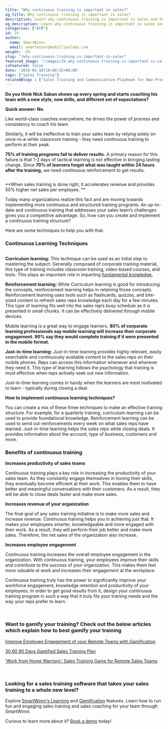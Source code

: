 ```yaml
---
title: "Why continuous training is important in sales?"
og_title: Why continuous training is important in sales?
description: Learn why continuous training is important in sales and how to implement it to drive better sales outcomes.
og_description: Learn why continuous training is important in sales and how to implement it to drive better sales outcomes.
categories: ["ACM"]
id: 29
author:
  name: SmartWinnr
  email: smartwinnr@mobillionlabs.com
weight: -29
slug: "/why-continuous-training-is-important-in-sales"
featured_image: "/images/29.why-continuous-training-is-important-in-sales.png"
isFeatured: false
date: '2019-05-16T10:00:32+08:00'
tags: ["Sales Training"]
relatedBlogs : ["Sales Training and Communication Playbook for New Product Launch", "Microlearning- An effective way to train millennials", "Microlearning as a supplement for LMS", "5 Reasons Your Sales Training Is Failing", "Is Your Sales Training Not Delivering? These 5 Strategies Will Change That"]
---
```


**Do you think Nick Saban shows up every spring and starts coaching his team with a new style, new drills, and different set of expectations?**
 
**Quick answer: No.**
 
Like world-class coaches everywhere, he drives the power of process and consistency to coach his team.
 
Similarly, it will be ineffective to train your sales team by relying solely on once-in-a-while classroom training - they need continuous training to perform at their peak.

**75% of training programs fail to deliver results.** A primary reason for this failure is that 1-2 days of tactical learning is not effective in bringing lasting change. Since **70% of learners forget what was taught within 24 hours after the training,** we need continuous reinforcement to get results.

<img alt="" src="/images/statistics-of-formal-sales-training.png" class="ml-padding-top0 ml-padding-bottom0">

**When sales training is done right, it accelerates revenue and provides 50% higher net sales per employee. **

Today many organizations realize this fact and are moving towards implementing more continuous and structured training programs. An up-to-date and continuous training that addresses your sales team’s challenges gives you a competitive advantage. So, how can you create and implement a continuous training structure?

Here are some techniques to help you with that.

### **Continuous Learning Techniques**

<img alt="" src="/images/continuous learning.png" class="padding30">

**Curriculum learning:** This technique can be used as an initial step to mastering the subject. Generally composed of corporate training material, this type of training includes classroom training, video-based courses, and tests. This plays an important role in imparting <a href="https://www.smartwinnr.com/post/7-selling-skills-that-are-essential-to-ace-remote-sales/" target="_blank">fundamental knowledge.</a> 

**Reinforcement learning:** While Curriculum learning is good for introducing the concepts, reinforcement learning helps in retaining those concepts. Reinforcement learning uses tools such as flashcards, quizzes, and bite-sized content to refresh sales reps knowledge each day for a few minutes. This type of learning fits well into the sales rep’s busy schedule as it is presented in small chunks. It can be effectively delivered through mobile devices. 

Mobile learning is a great way to engage learners. **80% of corporate learning professionals say mobile learning will increase their corporate engagement. 90% say they would complete training if it were presented in the mobile format.**

**Just-in-time learning:** Just-in-time learning provides highly relevant, easily searchable and continuously available content to the sales reps on their mobile phones. Reps can access this information whenever and wherever they need it. This type of learning follows the psychology that training is most effective when reps actively seek out new information.

Just-in-time learning comes in handy when the learners are most motivated to learn - typically during closing a deal.

**How to implement continuous learning techniques?**

You can create a mix of these three techniques to make an effective training structure. For example, for a quarterly training, curriculum-learning can be used to provide foundational knowledge. Reinforcement learning can be used to send out reinforcements every week on what sales reps have learned. Just-in-time learning helps the sales reps while closing deals. It provides information about the account, type of business, customers and more.

### **Benefits of continuous training**

**Increases productivity of sales teams**

Continuous training plays a key role in increasing the productivity of your sales team. As they constantly engage themselves in honing their skills, they eventually become efficient at their work. This enables them to have better and meaningful conversations with their customers. As a result, they will be able to close deals faster and make more sales. 

**Increases revenue of your organization**

The final goal of any sales training initiative is to make more sales and increase revenue. Continuous training helps you in achieving just that. It makes your employees smarter, knowledgeable and more engaged with their work. As a result, they will perform their job better and make more sales. Therefore, the net sales of the organization also increase.

**Increases employee engagement**

Continuous training increases the overall employee engagement in the organization. With continuous training, your employees improve their skills and contribute to the success of your organization. This makes them feel more valuable at work and increases their engagement at the workplace.

Continuous training truly has the power to significantly improve your workforce engagement, knowledge retention and productivity of your employees. In order to get good results from it, design your continuous training program in such a way that it truly fits your training needs and the way your reps prefer to learn.

<br>

### **Want to gamify your training? Check out the below articles which explain how to best gamify your training**

<a href="https://smartwinnr.com/post/improve-employee-engagement-of-your-remote-teams-with-gamification/" target="_blank">Improve Employee Engagement of your Remote Teams with Gamification</a>

<a href="https://smartwinnr.com/post/30-60-90-days-gamified-sales-training-plan/" target="_blank">30 60 90 Days Gamified Sales Training Plan</a>

<a href="https://smartwinnr.com/post/work-from-home-warriors-sales-training-game-for-remote-sales-teams/" target="_blank">‘Work from Home Warriors’: Sales Training Game for Remote Sales Teams</a>

<br>

### **Looking for a sales training software that takes your sales training to a whole new level?**

Explore <a href="https://www.smartwinnr.com/product/targeted-learning/" target="_blank">SmartWinnr’s Learning</a> and <a href="https://www.smartwinnr.com/product/gamification/" target="_blank">Gamification</a> features. Learn how to run fun and engaging sales training and sales coaching for your team through SmartWinnr.

Curious to learn more about it? <a href="https://www.smartwinnr.com/request-demo/" target="_blank">Book a demo</a> today!
